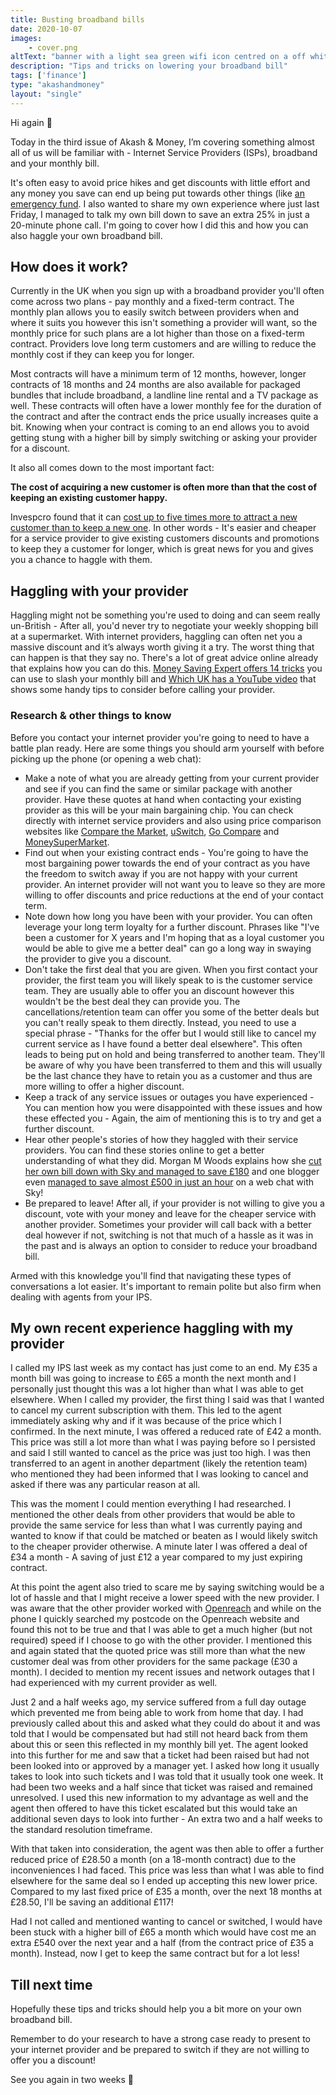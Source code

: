 ```yaml
---
title: Busting broadband bills
date: 2020-10-07
images: 
    - cover.png
altText: "banner with a light sea green wifi icon centred on a off white background"
description: "Tips and tricks on lowering your broadband bill"
tags: ['finance']
type: "akashandmoney"
layout: "single"
---
```


Hi again 👋

Today in the third issue of Akash & Money, I’m covering something almost all of us will be familiar with - Internet Service Providers (ISPs), broadband and your monthly bill. 

It's often easy to avoid price hikes and get discounts with little effort and any money you save can end up being put towards other things (like [an emergency fund](/archive/akashandmoney/emergency-funds). I also wanted to share my own experience where just last Friday, I managed to talk my own bill down to save an extra 25% in just a 20-minute phone call. I'm going to cover how I did this and how you can also haggle your own broadband bill. 

## How does it work?
Currently in the UK when you sign up with a broadband provider you'll often come across two plans - pay monthly and a fixed-term contract. The monthly plan allows you to easily switch between providers when and where it suits you however this isn't something a provider will want, so the monthly price for such plans are a lot higher than those on a fixed-term contract. Providers love long term customers and are willing to reduce the monthly cost if they can keep you for longer. 

Most contracts will have a minimum term of 12 months, however, longer contracts of 18 months and 24 months are also available for packaged bundles that include broadband, a landline line rental and a TV package as well. These contracts will often have a lower monthly fee for the duration of the contract and after the contract ends the price usually increases quite a bit. Knowing when your contract is coming to an end allows you to avoid getting stung with a higher bill by simply switching or asking your provider for a discount.

It also all comes down to the most important fact:

**The cost of acquiring a new customer is often more than that the cost of keeping an existing customer happy.** 

Invespcro found that it can [cost up to five times more to attract a new customer than to keep a new one](https://www.invespcro.com/blog/customer-acquisition-retention/). In other words - It's easier and cheaper for a service provider to give existing customers discounts and promotions to keep they a customer for longer, which is great news for you and gives you a chance to haggle with them.

## Haggling with your provider
Haggling might not be something you're used to doing and can seem really un-British - After all, you'd never try to negotiate your weekly shopping bill at a supermarket. With internet providers, haggling can often net you a massive discount and it’s always worth giving it a try. The worst thing that can happen is that they say no. There's a lot of great advice online already that explains how you can do this. [Money Saving Expert offers 14 tricks](https://www.moneysavingexpert.com/broadband-and-tv/haggle-your-broadband-existing-customer-tips/) you can use to slash your monthly bill and [Which UK has a YouTube video](https://www.youtube.com/watch?v=hjb7CZWHOF8) that shows some handy tips to consider before calling your provider.

### Research & other things to know
Before you contact your internet provider you're going to need to have a battle plan ready. Here are some things you should arm yourself with before picking up the phone (or opening a web chat):

* Make a note of what you are already getting from your current provider and see if you can find the same or similar package with another provider. Have these quotes at hand when contacting your existing provider as this will be your main bargaining chip. You can check directly with internet service providers and also using price comparison websites like [Compare the Market](https://www.comparethemarket.com/), [uSwitch](https://www.uswitch.com/), [Go Compare](https://www.gocompare.com/) and [MoneySuperMarket](https://www.moneysupermarket.com/).
* Find out when your existing contract ends - You're going to have the most bargaining power towards the end of your contract as you have the freedom to switch away if you are not happy with your current provider. An internet provider will not want you to leave so they are more willing to offer discounts and price reductions at the end of your contact term.
* Note down how long you have been with your provider. You can often leverage your long term loyalty for a further discount. Phrases like "I've been a customer for X years and I'm hoping that as a loyal customer you would be able to give me a better deal" can go a long way in swaying the provider to give you a discount.
* Don't take the first deal that you are given. When you first contact your provider, the first team you will likely speak to is the customer service team. They are usually able to offer you an discount however this wouldn't be the best deal they can provide you. The cancellations/retention team can offer you some of the better deals but you can't really speak to them directly. Instead, you need to use a special phrase - "Thanks for the offer but I would still like to cancel my current service as I have found a better deal elsewhere". This often leads to being put on hold and being transferred to another team. They'll be aware of why you have been transferred to them and this will usually be the last chance they have to retain you as a customer and thus are more willing to offer a higher discount. 
* Keep a track of any service issues or outages you have experienced - You can mention how you were disappointed with these issues and how these effected you - Again, the aim of mentioning this is to try and get a further discount.
* Hear other people's stories of how they haggled with their service providers. You can find these stories online to get a better understanding of what they did. Morgan M Woods explains how she [cut her own bill down with Sky and managed to save £180](https://morganmwoods.com/save-money/haggle-with-sky/) and one blogger even [managed to save almost £500 in just an hour](https://emmadrew.info/haggled-with-sky/) on a web chat with Sky!
* Be prepared to leave! After all, if your provider is not willing to give you a discount, vote with your money and leave for the cheaper service with another provider. Sometimes your provider will call back with a better deal however if not, switching is not that much of a hassle as it was in the past and is always an option to consider to reduce your broadband bill.

Armed with this knowledge you'll find that navigating these types of conversations a lot easier. It's important to remain polite but also firm when dealing with agents from your IPS.

## My own recent experience  haggling with my provider
I called my IPS last week as my contact has just come to an end. My £35 a month bill was going to increase to £65 a month the next month and I personally just thought this was a lot higher than what I was able to get elsewhere. When I called my provider, the first thing I said was that I wanted to cancel my current subscription with them. This led to the agent immediately asking why and if it was because of the price which I confirmed. In the next minute, I was offered a reduced rate of £42 a month. This price was still a lot more than what I was paying before so I persisted and said I still wanted to cancel as the price was just too high. I was then transferred to an agent in another department (likely the retention team) who mentioned they had been informed that I was looking to cancel and asked if there was any particular reason at all. 

This was the moment I could mention everything I had researched. I mentioned the other deals from other providers that would be able to provide the same service for less than what I was currently paying and wanted to know if that could be matched or beaten as I would likely switch to the cheaper provider otherwise. A minute later I was offered a deal of £34 a month - A saving of just £12 a year compared to my just expiring contract. 

At this point the agent also tried to scare me by saying switching would be a lot of hassle and that I might receive a lower speed with the new provider. I was aware that the other provider worked with [Openreach](https://www.openreach.com/) and while on the phone I quickly searched my postcode on the Openreach website and found this not to be true and that I was able to get a much higher (but not required) speed if I choose to go with the other provider. I mentioned this and again stated that the quoted price was still more than what the new customer deal was from other providers for the same package (£30 a month). I decided to mention my recent issues and network outages that I had experienced with my current provider as well. 

Just 2 and a half weeks ago, my service suffered from a full day outage which prevented me from being able to work from home that day. I had previously called about this and asked what they could do about it and was told that I would be compensated but had still not heard back from them about this or seen this reflected in my monthly bill yet. The agent looked into this further for me and saw that a ticket had been raised but had not been looked into or approved by a manager yet. I asked how long it usually takes to look into such tickets and I was told that it usually took one week. It had been two weeks and a half since that ticket was raised and remained unresolved. I used this new information to my advantage as well and the agent then offered to have this ticket escalated but this would take an additional seven days to look into further - An extra two and a half weeks to the standard resolution timeframe. 

With that taken into consideration, the agent was then able to offer a further reduced price of £28.50 a month (on a 18-month contract) due to the inconveniences I had faced. This price was less than what I was able to find elsewhere for the same deal so I ended up accepting this new lower price. Compared to my last fixed price of £35 a month, over the next 18 months at £28.50, I'll be saving an additional £117! 

Had I not called and mentioned wanting to cancel or switched, I would have been stuck with a higher bill of £65 a month which would have cost me an extra £540 over the next year and a half (from the contract price of £35 a month). Instead, now I get to keep the same contract but for a lot less! 

## Till next time
Hopefully these tips and tricks should help you a bit more on your own broadband bill. 

Remember to do your research to have a strong case ready to present to your internet provider and be prepared to switch if they are not willing to offer you a discount! 

See you again in two weeks 👋